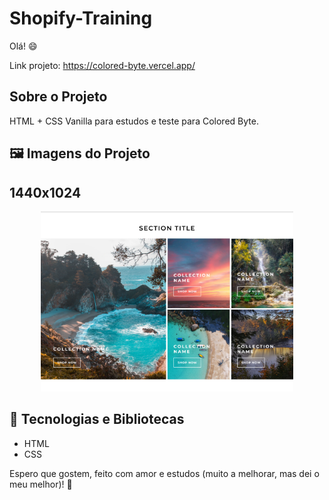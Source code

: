 # Shopify-Training

Olá! 😄

Link projeto: https://colored-byte.vercel.app/

<!-- Sobre o Projeto -->
## Sobre o Projeto
HTML + CSS Vanilla para estudos e teste para Colored Byte.

## 🖼️ Imagens do Projeto

<h2>1440x1024</h2>
<div align="center">  
  <img width="80%" src="./assets/1440x1024.png" />
</div>


## 🧰 Tecnologias e Bibliotecas

*  HTML
*  CSS

Espero que gostem, feito com amor e estudos (muito a melhorar, mas dei o meu melhor)! 💙

